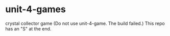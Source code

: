 # unit-4-games
crystal collector game (Do not use unit-4-game. The build failed.) This repo has an "S" at the end.
